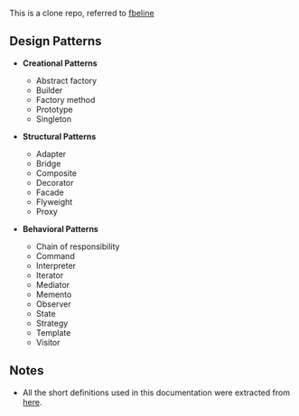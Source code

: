 This is a clone repo, referred to [fbeline](https://github.com/fbeline/design-patterns-JS)

## Design Patterns

- **Creational Patterns**
    - Abstract factory
    - Builder
    - Factory method
    - Prototype
    - Singleton

- **Structural Patterns**
    - Adapter
    - Bridge
    - Composite
    - Decorator
    - Facade
    - Flyweight
    - Proxy

- **Behavioral Patterns** 
    - Chain of responsibility
    - Command
    - Interpreter
    - Iterator
    - Mediator
    - Memento
    - Observer
    - State
    - Strategy
    - Template
    - Visitor

## Notes 
- All the short definitions used in this documentation were extracted from [here](https://en.wikipedia.org/wiki/Design_Patterns).